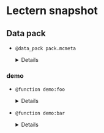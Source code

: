 # Lectern snapshot

## Data pack

- `@data_pack pack.mcmeta`

  <details>

  ```json
  {
    "pack": {
      "pack_format": 6,
      "description": ""
    }
  }
  ```

  </details>

### demo

- `@function demo:foo`

  <details>

  ```mcfunction
  say foo
  @functionn demo:foo
  say still in the same function
  @@@@
  @ @ @
  ```

  </details>

- `@function demo:bar`

  <details>

  ```mcfunction
  say bar
   @function demo:bar
   say hello
    @function demo:bar
    say world
  ```

  </details>
